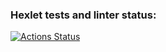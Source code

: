 ### Hexlet tests and linter status:
[![Actions Status](https://github.com/marshmallowkot/data-analytics-project-100/actions/workflows/hexlet-check.yml/badge.svg)](https://github.com/marshmallowkot/data-analytics-project-100/actions)